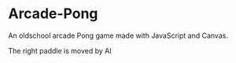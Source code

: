 # Arcade-Pong

An oldschool arcade Pong game made with JavaScript and Canvas.

The right paddle is moved by AI
